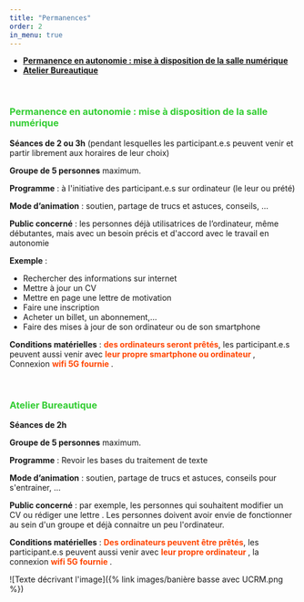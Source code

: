 ```yaml
---
title: "Permanences"
order: 2
in_menu: true
---
```

- <span style="color:Tomato"> <b> <a href="#autonomie"> Permanence en autonomie : mise à disposition de la salle numérique</a></b></span>
- <span style="color:Tomato"> <b> <a href="#cv_lettre"> Atelier Bureautique</a></b></span>

<div id="autonomie">
 	&nbsp;
</div>


### <span style="color:LimeGreen">Permanence en autonomie : mise à disposition de la salle numérique </span>

**Séances de 2 ou 3h** (pendant lesquelles les participant.e.s peuvent venir et partir librement aux horaires de leur choix)

**Groupe de 5 personnes** maximum. 

**Programme** : à l'initiative des participant.e.s sur ordinateur (le leur ou prété)

**Mode d’animation** : soutien, partage de trucs et astuces, conseils, … 

**Public concerné** : les personnes déjà utilisatrices de l’ordinateur, même débutantes, mais avec un besoin précis et d'accord avec le travail en autonomie

**Exemple**  : 
- Rechercher des informations sur internet
- Mettre à jour un CV 
- Mettre en page une lettre de motivation
- Faire une inscription
- Acheter un billet, un abonnement,…
- Faire des mises à jour de son ordinateur ou de son smartphone

**Conditions matérielles** : <b><span style="color:OrangeRed">des ordinateurs seront prêtés</span></b>, les participant.e.s peuvent aussi venir avec  <b><span style="color:OrangeRed">leur propre smartphone ou ordinateur </span> </b>, Connexion  <b><span style="color:OrangeRed">wifi 5G fournie</span> </b>.



<div id="cv_lettre">
 	&nbsp;
</div>


### <span style="color:LimeGreen">Atelier Bureautique</span>

**Séances de 2h** 

**Groupe de 5 personnes** maximum. 

**Programme** : Revoir les bases du traitement de texte

**Mode d’animation** : soutien, partage de trucs et astuces, conseils pour s'entrainer, … 


**Public concerné** : par exemple, les personnes qui souhaitent modifier un CV ou rédiger une lettre . Les personnes doivent avoir envie de fonctionner au sein d'un groupe et déjà connaitre un peu l'ordinateur. 

**Conditions matérielles** : <b><span style="color:OrangeRed">Des ordinateurs peuvent être prêtés</span></b>, les participant.e.s peuvent aussi venir avec  <b><span style="color:OrangeRed">leur propre ordinateur </span> </b>, la connexion  <b><span style="color:OrangeRed">wifi 5G fournie</span> </b>.


![Texte décrivant l'image]({% link images/banière basse avec UCRM.png %}) 
